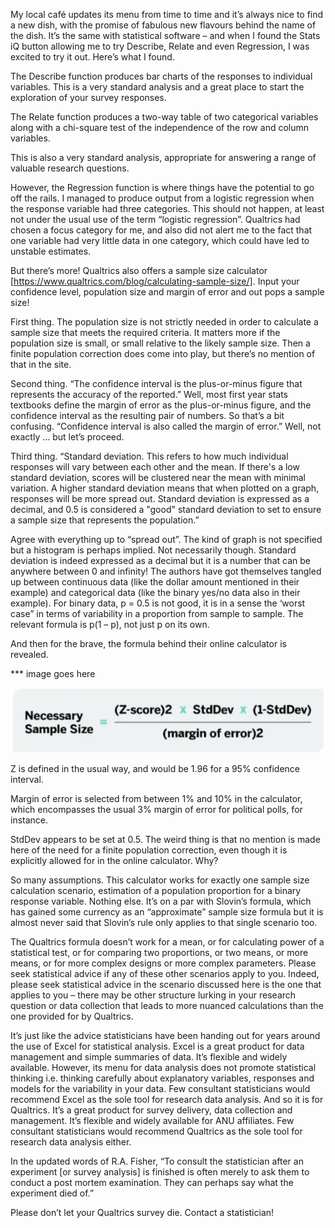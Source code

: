 My local café updates its menu from time to time and it’s always nice to find a new dish, with the promise of fabulous new flavours behind the name of the dish. It’s the same with statistical software – and when I found the Stats iQ button allowing me to try Describe, Relate and even Regression, I was excited to try it out. Here’s what I found.

The Describe function produces bar charts of the responses to individual variables. This is a very standard analysis and a great place to start the exploration of your survey responses.

The Relate function produces a two-way table of two categorical variables along with a chi-square test of the independence of the row and column variables.

This is also a very standard analysis, appropriate for answering a range of valuable research questions.

However, the Regression function is where things have the potential to go off the rails. I managed to produce output from a logistic regression when the response variable had three categories. This should not happen, at least not under the usual use of the term “logistic regression”. Qualtrics had chosen a focus category for me, and also did not alert me to the fact that one variable had very little data in one category, which could have led to unstable estimates.

But there’s more! Qualtrics also offers a sample size calculator [https://www.qualtrics.com/blog/calculating-sample-size/]. Input your confidence level, population size and margin of error and out pops a sample size! 

First thing. The population size is not strictly needed in order to calculate a sample size that meets the required criteria. It matters more if the population size is small, or small relative to the likely sample size. Then a finite population correction does come into play, but there’s no mention of that in the site.

Second thing. “The confidence interval is the plus-or-minus figure that represents the accuracy of the reported.” Well, most first year stats textbooks define the margin of error as the plus-or-minus figure, and the confidence interval as the resulting pair of numbers. So that’s a bit confusing. “Confidence interval is also called the margin of error.” Well, not exactly … but let’s proceed.

Third thing. “Standard deviation. This refers to how much individual responses will vary between each other and the mean. If there's a low standard deviation, scores will be clustered near the mean with minimal variation. A higher standard deviation means that when plotted on a graph, responses will be more spread out. Standard deviation is expressed as a decimal, and 0.5 is considered a "good" standard deviation to set to ensure a sample size that represents the population.”

Agree with everything up to “spread out”. The kind of graph is not specified but a histogram is perhaps implied. Not necessarily though. Standard deviation is indeed expressed as a decimal but it is a number that can be anywhere between 0 and infinity! The authors have got themselves tangled up between continuous data (like the dollar amount mentioned in their example) and categorical data (like the binary yes/no data also in their example). For binary data, p = 0.5 is not good, it is in a sense the ‘worst case” in terms of variability in a proportion from sample to sample. The relevant formula is p(1 – p), not just p on its own.

And then for the brave, the formula behind their online calculator is revealed.

*** image goes here

<div style="text-align: center;">
  <img src="/assets/images/Qualtrics sample size formula.png" alt="Lin_reg">
</div>
 
Z is defined in the usual way, and would be 1.96 for a 95% confidence interval.

Margin of error is selected from between 1% and 10% in the calculator, which encompasses the usual 3% margin of error for political polls, for instance.

StdDev appears to be set at 0.5. The weird thing is that no mention is made here of the need for a finite population correction, even though it is explicitly allowed for in the online calculator. Why?

So many assumptions. This calculator works for exactly one sample size calculation scenario, estimation of a population proportion for a binary response variable. Nothing else. It’s on a par with Slovin’s formula, which has gained some currency as an “approximate” sample size formula but it is almost never said that Slovin’s rule only applies to that single scenario too. 

The Qualtrics formula doesn’t work for a mean, or for calculating power of a statistical test, or for comparing two proportions, or two means, or more means, or for more complex designs or more complex parameters. Please seek statistical advice if any of these other scenarios apply to you. Indeed, please seek statistical advice in the scenario discussed here is the one that applies to you – there may be other structure lurking in your research question or data collection that leads to more nuanced calculations than the one provided for by Qualtrics.

It’s just like the advice statisticians have been handing out for years around the use of Excel for statistical analysis. Excel is a great product for data management and simple summaries of data. It’s flexible and widely available. However, its menu for data analysis does not promote statistical thinking i.e. thinking carefully about explanatory variables, responses and models for the variability in your data. Few consultant statisticians would recommend Excel as the sole tool for research data analysis. And so it is for Qualtrics. It’s a great product for survey delivery, data collection and management. It’s flexible and widely available for ANU affiliates. Few consultant statisticians would recommend Qualtrics as the sole tool for research data analysis either.

In the updated words of R.A. Fisher, “To consult the statistician after an experiment [or survey analysis] is finished is often merely to ask them to conduct a post mortem examination. They can perhaps say what the experiment died of.”

Please don’t let your Qualtrics survey die. Contact a statistician!
